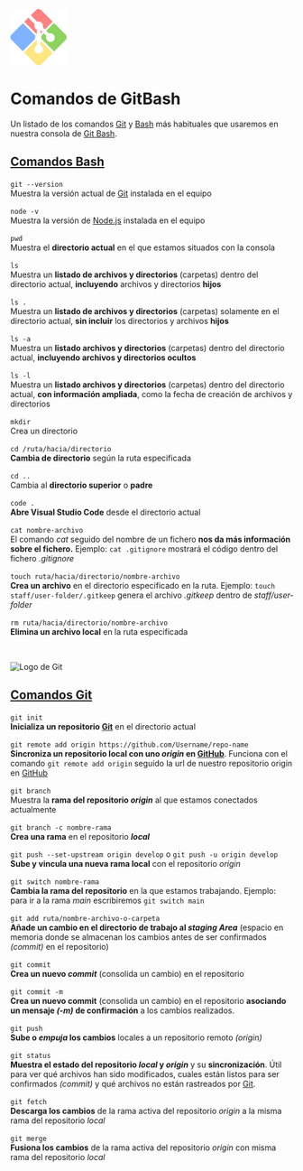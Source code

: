 <img src="../Git-GitHub/img/gitforwindows_logo.png" alt="Logo de Git Bash" height="100"><br>

# Comandos de GitBash
Un listado de los comandos [Git](../GLOSARIO.md#git) y [Bash](../GLOSARIO.md#bash-bourne-again-shell) más habituales que usaremos en nuestra consola de [Git Bash](../GLOSARIO.md#git-bash).

## [Comandos Bash](https://es.wikipedia.org/wiki/Comandos_Bash)

```git --version```<br>
Muestra la versión actual de [Git](../GLOSARIO.md/#git) instalada en el equipo

```node -v```<br>
Muestra la versión de [Node.js](../GLOSARIO.md#nodejs) instalada en el equipo

```pwd```<br>
Muestra el **directorio actual** en el que estamos situados con la consola

```ls```<br>
Muestra un **listado de archivos y directorios** (carpetas) dentro del directorio actual, **incluyendo** archivos y directorios **hijos**

```ls .```<br>
Muestra un **listado de archivos y directorios** (carpetas) solamente en el directorio actual, **sin incluir** los directorios y archivos **hijos**

```ls -a```<br>
Muestra un **listado archivos y directorios** (carpetas) dentro del directorio actual, **incluyendo archivos y directorios ocultos**

```ls -l```<br>
Muestra un **listado archivos y directorios** (carpetas) dentro del directorio actual, **con información ampliada**, como la fecha de creación de archivos y directorios

```mkdir```<br>
Crea un directorio

```cd /ruta/hacia/directorio```<br>
**Cambia de directorio** según la ruta especificada

```cd ..```<br>
Cambia al **directorio superior** o **padre**

```code .```<br>
**Abre Visual Studio Code** desde el directorio actual

```cat nombre-archivo```<br>
El comando *cat* seguido del nombre de un fichero **nos da más información sobre el fichero.** Ejemplo: ```cat .gitignore``` mostrará el código dentro del fichero *.gitignore*

```touch ruta/hacia/directorio/nombre-archivo```<br>
**Crea un archivo** en el directorio especificado en la ruta. Ejemplo: ```touch staff/user-folder/.gitkeep``` genera el archivo *.gitkeep* dentro de *staff/user-folder*

```rm ruta/hacia/directorio/nombre-archivo```<br>
**Elimina un archivo local** en la ruta especificada

<br>

<img src="../Git-GitHub/img/git_logo.png" alt="Logo de Git" height="50"><br>
## [Comandos Git](https://www.atlassian.com/es/git/glossary#commands)

```git init```<br>
**Inicializa un repositorio [Git](../GLOSARIO.md/#git)** en el directorio actual

```git remote add origin https://github.com/Username/repo-name```<br>
**Sincroniza un repositorio local con uno *origin* en [GitHub](../GLOSARIO.md#github)**. Funciona con el comando ```git remote add origin``` seguido la url de nuestro repositorio origin en [GitHub](../GLOSARIO.md#github)

```git branch```<br>
Muestra la **rama del repositorio *origin*** al que estamos conectados actualmente

```git branch -c nombre-rama```<br>
**Crea una rama** en el repositorio ***local***

```git push --set-upstream origin develop``` o ```git push -u origin develop```<br>
**Sube y vincula una nueva rama local** con el repositorio *origin*

```git switch nombre-rama```<br>
**Cambia la rama del repositorio** en la que estamos trabajando. Ejemplo: para ir a la rama *main* escribiremos ```git switch main```

```git add ruta/nombre-archivo-o-carpeta```<br>
**Añade un cambio en el directorio de trabajo al *staging Area*** (espacio en memoria donde se almacenan los cambios antes de ser confirmados *(commit)* en el repositorio)

```git commit```<br>
**Crea un nuevo *commit*** (consolida un cambio) en el repositorio

```git commit -m```<br>
**Crea un nuevo commit** (consolida un cambio) en el repositorio **asociando un mensaje *(-m)* de confirmación** a los cambios realizados.

```git push```<br>
**Sube o *empuja* los cambios** locales a un repositorio remoto *(origin)*

```git status```<br>
**Muestra el estado del repositorio *local* y *origin*** y su **sincronización**. Útil para ver qué archivos han sido modificados, cuales están listos para ser confirmados *(commit)* y qué archivos no están rastreados por [Git](../GLOSARIO.md/#git).

```git fetch```<br>
**Descarga los cambios** de la rama activa del repositorio *origin* a la misma rama del repositorio *local*

```git merge```<br>
**Fusiona los cambios** de la rama activa del repositorio *origin* con misma rama del repositorio *local*